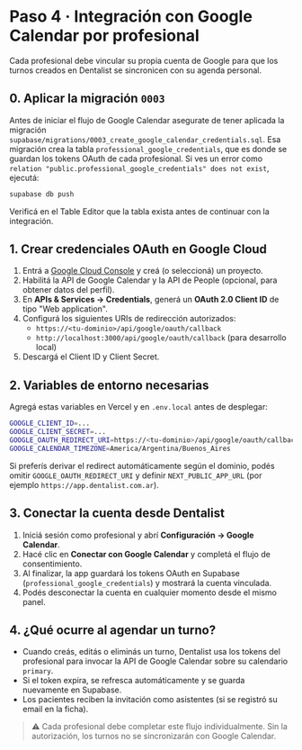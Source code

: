 # Paso 4 · Integración con Google Calendar por profesional

Cada profesional debe vincular su propia cuenta de Google para que los turnos creados en Dentalist se sincronicen con su agenda personal.

## 0. Aplicar la migración `0003`

Antes de iniciar el flujo de Google Calendar asegurate de tener aplicada la migración
`supabase/migrations/0003_create_google_calendar_credentials.sql`. Esa migración crea la
tabla `professional_google_credentials`, que es donde se guardan los tokens OAuth de cada
profesional. Si ves un error como `relation "public.professional_google_credentials" does not
exist`, ejecutá:

```bash
supabase db push
```

Verificá en el Table Editor que la tabla exista antes de continuar con la integración.

## 1. Crear credenciales OAuth en Google Cloud
1. Entrá a [Google Cloud Console](https://console.cloud.google.com/) y creá (o seleccioná) un proyecto.
2. Habilitá la API de Google Calendar y la API de People (opcional, para obtener datos del perfil).
3. En **APIs & Services → Credentials**, generá un **OAuth 2.0 Client ID** de tipo "Web application".
4. Configurá los siguientes URIs de redirección autorizados:
   - `https://<tu-dominio>/api/google/oauth/callback`
   - `http://localhost:3000/api/google/oauth/callback` (para desarrollo local)
5. Descargá el Client ID y Client Secret.

## 2. Variables de entorno necesarias
Agregá estas variables en Vercel y en `.env.local` antes de desplegar:

```bash
GOOGLE_CLIENT_ID=...
GOOGLE_CLIENT_SECRET=...
GOOGLE_OAUTH_REDIRECT_URI=https://<tu-dominio>/api/google/oauth/callback
GOOGLE_CALENDAR_TIMEZONE=America/Argentina/Buenos_Aires
```

Si preferís derivar el redirect automáticamente según el dominio, podés omitir `GOOGLE_OAUTH_REDIRECT_URI` y definir `NEXT_PUBLIC_APP_URL` (por ejemplo `https://app.dentalist.com.ar`).

## 3. Conectar la cuenta desde Dentalist
1. Iniciá sesión como profesional y abrí **Configuración → Google Calendar**.
2. Hacé clic en **Conectar con Google Calendar** y completá el flujo de consentimiento.
3. Al finalizar, la app guardará los tokens OAuth en Supabase (`professional_google_credentials`) y mostrará la cuenta vinculada.
4. Podés desconectar la cuenta en cualquier momento desde el mismo panel.

## 4. ¿Qué ocurre al agendar un turno?
- Cuando creás, editás o eliminás un turno, Dentalist usa los tokens del profesional para invocar la API de Google Calendar sobre su calendario `primary`.
- Si el token expira, se refresca automáticamente y se guarda nuevamente en Supabase.
- Los pacientes reciben la invitación como asistentes (si se registró su email en la ficha).

> ⚠️ Cada profesional debe completar este flujo individualmente. Sin la autorización, los turnos no se sincronizarán con Google Calendar.
